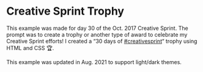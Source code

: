 # Creative Sprint Trophy

This example was made for day 30 of the Oct. 2017 Creative Sprint. The prompt was to create a trophy or another type of award to celebrate my Creative Sprint efforts! I created a “30 days of [#creativesprint](https://www.instagram.com/explore/tags/creativesprint/)“ trophy using HTML and CSS 🏆.

This example was updated in Aug. 2021 to support light/dark themes.